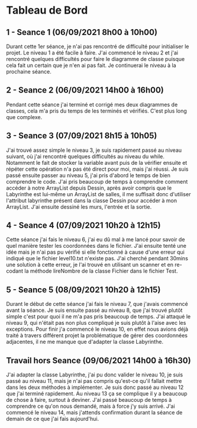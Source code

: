 # Tableau de Bord

## 1 - Seance 1 (06/09/2021 8h00 à 10h00) 
Durant cette 1er séance, je n'ai pas rencontré de difficulté pour initialiser le projet. Le niveau 1 a été facile à faire. J'ai commencé le niveau 2 et j'ai rencontré quelques difficultés pour faire le diagramme de classe puisque cela fait un certain que je n'en ai pas fait. Je continuerai le niveau à la prochaine séance.

## 2 - Seance 2 (06/09/2021 14h00 à 16h00) 
Pendant cette séance j'ai terminé et corrigé mes deux diagrammes de classes, cela m'a pris du temps de les terminés et vérifiés. C'est plus long que complexe.

## 3 - Seance 3 (07/09/2021 8h15 à 10h05)
J'ai trouvé assez simple le niveau 3, je suis rapidement passé au niveau suivant, où j'ai rencontré quelques difficultés au niveau du while. Notamment le fait de stocker la variable avant puis de la vérifier ensuite et répéter cette opération n'a pas été direct pour moi, mais j'ai réussi. Je suis passé ensuite passer au niveau 5, j'ai pris d'abord le temps de bien comprendre le code. J'ai pris beaucoup de temps à comprendre comment accéder à notre ArrayList depuis Dessin, après avoir compris que le Labyrinthe est lui-même un ArrayList de salles, il me suffisait donc d'utiliser l'attribut labyrinthe présent dans la classe Dessin pour accéder à mon ArrayList. J'ai ensuite dessiné les murs, l'entrée et la sortie.

## 4 - Seance 4 (07/09/2021 10h20 à 12h15)
Cette séance j'ai fais le niveau 6, j'ai eu dû mal à me lancé pour savoir de quel manière tester les coordonnées dans le fichier. J'ai ensuite tenté une idée mais je n'ai pas pu vérifié si elle fonctionné à cause d'une erreur qui indiqué que le fichier level10.txt n'existe pas. J'ai cherché pendant 30mins une solution à cette erreur, je l'ai trouvé en utilisant un scanner et en re-codant la méthode lireNombre de la classe Fichier dans le fichier Test.

## 5 - Seance 5 (08/09/2021 10h20 à 12h15)
Durant le début de cette séance j'ai fais le niveau 7, que j'avais commencé avant la séance. Je suis ensuite passé au niveau 8, que j'ai trouvé plutôt simple c'est pour quoi il ne m'a pas pris beaucoup de temps. J'ai attaqué le niveau 9, qui n'était pas non plus compliqué je suis plutôt à l'aise avec les exceptions. Pour finir j'a commencé le niveau 10, en effet nous avions déjà traité à travers différent projet la problématique de gérer des coordonnées adjacentes, il ne me manque que d'adapter la classe Labyrinthe.

## Travail hors Seance (09/06/2021 14h00 à 16h30)
J'ai adapter la classe Labyrinthe, j'ai pu donc valider le niveau 10, je suis passé au niveau 11, mais je n'ai pas compris qu'est-ce qu'il fallait mettre dans les deux méthodes à implémenter. Je suis donc passé au niveau 12 que j'ai terminé rapidement. Au niveau 13 ça se complique il y a beaucoup de chose à faire, surtout à deviner. J'ai passé beaucoup de temps à comprendre ce qu'on nous demandé, mais à force j'y suis arrivé. J'ai commencé le niveau 14, mais j'attends confirmation durant la séance de demain de ce que j'ai fais aujourd'hui.